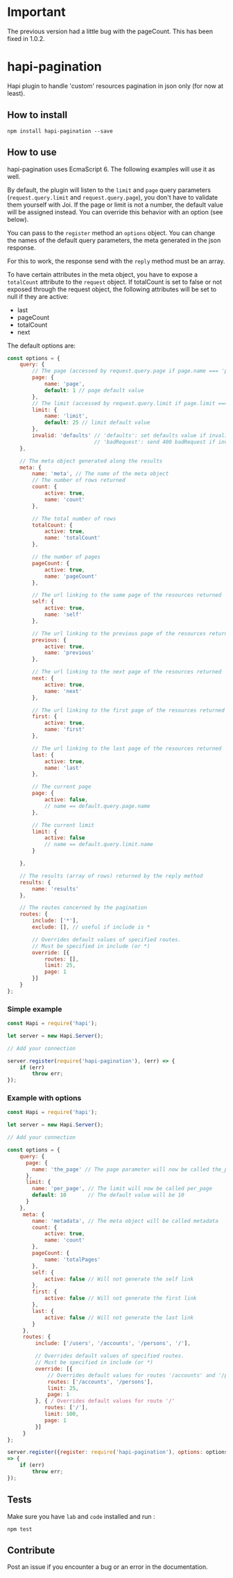 # Important

The previous version had a little bug with the pageCount. This has been fixed in
1.0.2.

# hapi-pagination

Hapi plugin to handle 'custom' resources pagination in json only (for now at
least).

## How to install

```
npm install hapi-pagination --save
```

## How to use

hapi-pagination uses EcmaScript 6. The following examples will use it as well.

By default, the plugin will listen to the `limit` and `page` query parameters
 (`request.query.limit` and `request.query.page`), you don't have to validate
 them yourself with Joi. If the page or limit  is not a number, the default
 value will be assigned instead. You can override this behavior with an option
 (see below).

You can pass to the `register` method an `options` object. You can change the
 names of the default query parameters, the meta generated in the json response.

 For this to work, the response send with the `reply` method must be an array.

To have certain attributes in the meta object, you have to expose a
`totalCount` attribute to the `request` object. If totalCount is set to false
 or not exposed through the request object, the following attributes will be
 set to null if they are active:
 * last
 * pageCount
 * totalCount
 * next

The default options are:

```javascript
const options = {
    query: {
        // The page (accessed by request.query.page if page.name === 'page')
        page: {
            name: 'page',
            default: 1 // page default value
        },
        // The limit (accessed by request.query.limit if page.limit === 'limit')
        limit: {
            name: 'limit',
            default: 25 // limit default value
        },
		invalid: 'defaults' // 'defaults': set defaults value if invalid,
							// 'badRequest': send 400 badRequest if invalid
    },

    // The meta object generated along the results
    meta: {
        name: 'meta', // The name of the meta object
        // The number of rows returned
        count: {
            active: true,
            name: 'count'
        },

        // The total number of rows
        totalCount: {
            active: true,
            name: 'totalCount'
        },

        // the number of pages
        pageCount: {
            active: true,
            name: 'pageCount'
        },

        // The url linking to the same page of the resources returned
        self: {
            active: true,
            name: 'self'
        },

        // The url linking to the previous page of the resources returned
        previous: {
            active: true,
            name: 'previous'
        },

        // The url linking to the next page of the resources returned
        next: {
            active: true,
            name: 'next'
        },

        // The url linking to the first page of the resources returned
        first: {
            active: true,
            name: 'first'
        },

        // The url linking to the last page of the resources returned
        last: {
            active: true,
            name: 'last'
        },

        // The current page
        page: {
            active: false,
            // name == default.query.page.name
        },

        // The current limit
        limit: {
            active: false
            // name == default.query.limit.name
        }

    },

    // The results (array of rows) returned by the reply method
    results: {
        name: 'results'
    },

    // The routes concerned by the pagination
    routes: {
        include: ['*'],
        exclude: [], // useful if include is *

        // Overrides default values of specified routes.
        // Must be specified in include (or *)
        override: [{
            routes: [],
            limit: 25,
            page: 1
        }]
    }
};
```


### Simple example

```javascript
const Hapi = require('hapi');

let server = new Hapi.Server();

// Add your connection

server.register(require('hapi-pagination'), (err) => {
    if (err)
        throw err;
});
```

### Example with options

```javascript
const Hapi = require('hapi');

let server = new Hapi.Server();

// Add your connection

const options = {
    query: {
      page: {
        name: 'the_page' // The page parameter will now be called the_page
      },
      limit: {
        name: 'per_page', // The limit will now be called per_page
        default: 10       // The default value will be 10
      }
    },
     meta: {
        name: 'metadata', // The meta object will be called metadata
        count: {
            active: true,
            name: 'count'
        },
        pageCount: {
            name: 'totalPages'
        },
        self: {
            active: false // Will not generate the self link
        },
        first: {
            active: false // Will not generate the first link
        },
        last: {
            active: false // Will not generate the last link
        }
     },
     routes: {
         include: ['/users', '/accounts', '/persons', '/'],

         // Overrides default values of specified routes.
         // Must be specified in include (or *)
         override: [{
             // Overrides default values for routes '/accounts' and '/persons'
             routes: ['/accounts', '/persons'],
             limit: 25,
             page: 1
         }, { / Overrides default values for route '/'
            routes: ['/'],
            limit: 100,
            page: 1
         }]
     }
};

server.register({register: require('hapi-pagination'), options: options}, (err)
=> {
    if (err)
        throw err;
});
```

## Tests

Make sure you have `lab` and `code` installed and run :

```
npm test
```

## Contribute

Post an issue if you encounter a bug or an error in the documentation.

